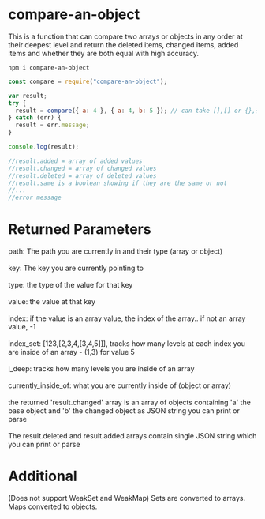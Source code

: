 # compare-an-object

This is a function that can compare two arrays or objects in any order at their deepest level and return the deleted items, changed items, added items and whether they are both equal with high accuracy.

```
npm i compare-an-object
```

```js
const compare = require("compare-an-object");

var result;
try {
  result = compare({ a: 4 }, { a: 4, b: 5 }); // can take [],[] or {},{}
} catch (err) {
  result = err.message;
}

console.log(result);

//result.added = array of added values
//result.changed = array of changed values
//result.deleted = array of deleted values
//result.same is a boolean showing if they are the same or not
//...
//error message
```

# Returned Parameters

path: The path you are currently in and their type (array or object)
<br>
<br>
key: The key you are currently pointing to
<br>
<br>
type: the type of the value for that key
<br>
<br>
value: the value at that key
<br>
<br>
index: if the value is an array value, the index of the array.. if not an array value, -1
<br>
<br>
index_set: [123,[2,3,4,[3,4,5]]], tracks how many levels at each index you are inside of an array - (1,3) for value 5
<br>
<br>
l_deep: tracks how many levels you are inside of an array
<br>
<br>
currently_inside_of: what you are currently inside of (object or array)
<br>
<br>
the returned 'result.changed' array is an array of objects containing 'a' the base object and 'b' the changed object as JSON string you can print or parse
<br>
<br>
The result.deleted and result.added arrays contain single JSON string which you can print or parse

# Additional

(Does not support WeakSet and WeakMap) Sets are converted to arrays. Maps converted to objects.
